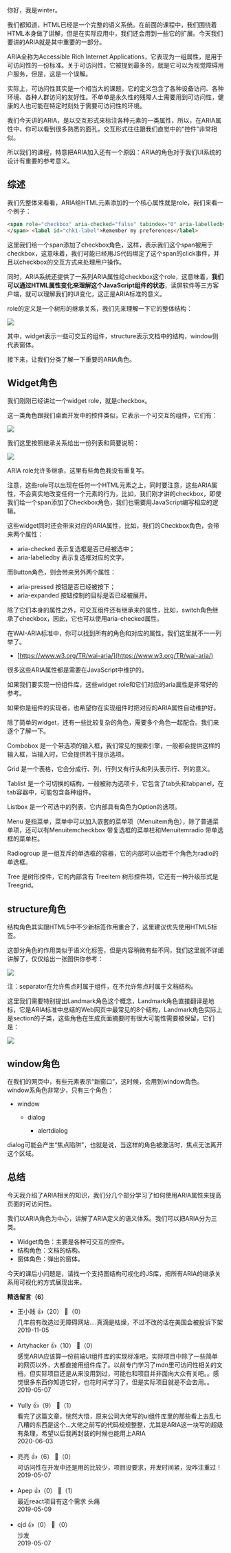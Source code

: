你好，我是winter。

我们都知道，HTML已经是一个完整的语义系统。在前面的课程中，我们围绕着HTML本身做了讲解，但是在实际应用中，我们还会用到一些它的扩展。今天我们要讲的ARIA就是其中重要的一部分。

ARIA全称为Accessible Rich Internet Applications，它表现为一组属性，是用于可访问性的一份标准。关于可访问性，它被提到最多的，就是它可以为视觉障碍用户服务，但是，这是一个误解。

实际上，可访问性其实是一个相当大的课题，它的定义包含了各种设备访问、各种环境、各种人群访问的友好性。不单单是永久性的残障人士需要用到可访问性，健康的人也可能在特定时刻处于需要可访问性的环境。

我们今天讲的ARIA，是以交互形式来标注各种元素的一类属性，所以，在ARIA属性中，你可以看到很多熟悉的面孔，交互形式往往跟我们直觉中的“控件”非常相似。

所以我们的课程，特意把ARIA加入还有一个原因：ARIA的角色对于我们UI系统的设计有重要的参考意义。

## 综述

我们先整体来看看，ARIA给HTML元素添加的一个核心属性就是role，我们来看一个例子：

```HTML
<span role="checkbox" aria-checked="false" tabindex="0" aria-labelledby="chk1-label">
</span> <label id="chk1-label">Remember my preferences</label>
```

这里我们给一个span添加了checkbox角色，这样，表示我们这个span被用于checkbox，这意味着，我们可能已经用JS代码绑定了这个span的click事件，并且以checkbox的交互方式来处理用户操作。

同时，ARIA系统还提供了一系列ARIA属性给checkbox这个role，这意味着，**我们可以通过HTML属性变化来理解这个JavaScript组件的状态**，读屏软件等三方客户端，就可以理解我们的UI变化，这正是ARIA标准的意义。

role的定义是一个树形的继承关系，我们先来理解一下它的整体结构：

![](https://static001.geekbang.org/resource/image/ae/69/aeccf64871b309735054912fbbb18a69.jpg?wh=697%2A316)

其中，widget表示一些可交互的组件，structure表示文档中的结构，window则代表窗体。

接下来，让我们分类了解一下重要的ARIA角色。

## Widget角色

我们刚刚已经讲过一个widget role，就是checkbox。

这一类角色跟我们桌面开发中的控件类似，它表示一个可交互的组件，它们有：

![](https://static001.geekbang.org/resource/image/10/dd/10ea9eb62d60fb4bfb18c27da50836dd.jpg?wh=984%2A585)

我们这里按照继承关系给出一份列表和简要说明：

![](https://static001.geekbang.org/resource/image/03/f1/038e1152c9bddc7ed864d271691d17f1.jpeg?wh=1030%2A969)

ARIA role允许多继承，这里有些角色我没有重复写。

注意，这些role可以出现在任何一个HTML元素之上，同时要注意，这些ARIA属性，不会真实地改变任何一个元素的行为，比如，我们刚才讲的checkbox，即使我们给一个span添加了Checkbox角色，我们也需要用JavaScript编写相应的逻辑。

这些widget同时还会带来对应的ARIA属性，比如，我们的Checkbox角色，会带来两个属性：

- aria-checked 表示复选框是否已经被选中；
- aria-labelledby 表示复选框对应的文字。

而Button角色，则会带来另外两个属性：

- aria-pressed 按钮是否已经被按下；
- aria-expanded 按钮控制的目标是否已经被展开。

除了它们本身的属性之外，可交互组件还有继承来的属性，比如，switch角色继承了checkbox，因此，它也可以使用aria-checked属性。

在WAI-ARIA标准中，你可以找到所有的角色和对应的属性，我们这里就不一一列举了。

- [https://www.w3.org/TR/wai-aria/](https://www.w3.org/TR/wai-aria/)

很多这些ARIA属性都是需要在JavaScript中维护的。

如果我们要实现一份组件库，这些widget role和它们对应的aria属性是非常好的参考。

如果你是组件的实现者，也希望你在实现组件时把对应的ARIA属性自动维护好。

除了简单的widget，还有一些比较复杂的角色，需要多个角色一起配合。我们来逐个了解一下。

Combobox 是一个带选项的输入框，我们常见的搜索引擎，一般都会提供这样的输入框，当输入时，它会提供若干提示选项。

Grid 是一个表格，它会分成行、列，行列又有行头和列头表示行、列的意义。

Tablist 是一个可切换的结构，一般被称为选项卡，它包含了tab头和tabpanel，在tab容器中，可能包含各种组件。

Listbox 是一个可选中的列表，它内部具有角色为Option的选项。

Menu 是指菜单，菜单中可以加入嵌套的菜单项（Menuitem角色），除了普通菜单项，还可以有Menuitemcheckbox 带复选框的菜单栏和Menuitemradio 带单选框的菜单栏。

Radiogroup 是一组互斥的单选框的容器，它的内部可以由若干个角色为radio的单选框。

Tree 是树形控件，它的内部含有 Treeitem 树形控件项，它还有一种升级形式是Treegrid。

## structure角色

结构角色其实跟HTML5中不少新标签作用重合了，这里建议优先使用HTML5标签。

这部分角色的作用类似于语义化标签，但是内容稍微有些不同，我们这里就不详细讲解了，仅仅给出一张图供你参考：

![](https://static001.geekbang.org/resource/image/b2/7a/b21a82fd68a885f751123f48a7e26b7a.jpg?wh=522%2A622)

注：separator在允许焦点时属于组件，在不允许焦点时属于文档结构。

这里我们需要特别提出Landmark角色这个概念，Landmark角色直接翻译是地标，它是ARIA标准中总结的Web网页中最常见的8个结构，Landmark角色实际上是section的子类，这些角色在生成页面摘要时有很大可能性需要被保留，它们是：

![](https://static001.geekbang.org/resource/image/9a/75/9aee7029d4bf684a8679a6776d6e9075.jpg?wh=1042%2A625)

## window角色

在我们的网页中，有些元素表示“新窗口”，这时候，会用到window角色。window系角色非常少，只有三个角色：

- window
  
  - dialog
    
    - alertdialog

dialog可能会产生“焦点陷阱”，也就是说，当这样的角色被激活时，焦点无法离开这个区域。

## 总结

今天我介绍了ARIA相关的知识，我们分几个部分学习了如何使用ARIA属性来提高页面的可访问性。

我们以ARIA角色为中心，讲解了ARIA定义的语义体系。我们可以把ARIA分为三类。

- Widget角色：主要是各种可交互的控件。
- 结构角色：文档的结构。
- 窗体角色：弹出的窗体。

今天的课后小问题是，请找一个支持图结构可视化的JS库，把所有ARIA的继承关系用可视化的方式展现出来。
<div><strong>精选留言（6）</strong></div><ul>
<li><span>王小贱</span> 👍（20） 💬（0）<div>几年前有改造过无障碍网站....真滴是枯燥，不过不改的话在美国会被投诉下架</div>2019-11-05</li><br/><li><span>Artyhacker</span> 👍（10） 💬（0）<div>感觉ARIA应该算一份前端UI组件库的实现标准吧，实际项目中除了一些简单的网页以外，大都直接用组件库了。以前专门学习了mdn里可访问性相关的文档，但实际项目还是从来没用到过，可能也和项目并非面向大众有关吧。。感觉很多东西你知道它好，也花时间学习了，但是实际项目就是不会去用。。</div>2019-05-07</li><br/><li><span>Yully</span> 👍（9） 💬（1）<div>看完了这篇文章，恍然大悟，原来公司大佬写的ui组件库里的那些看上去乱七八糟的东西是这个…大佬之前写的代码规规整整，尤其是ARIA这一块写的超级有条理，希望以后我再封装的时候也能用上ARIA</div>2020-06-03</li><br/><li><span>亮亮</span> 👍（6） 💬（0）<div>可访问性在开发中还是用的比较少，项目没要求，开发时间紧，没咋注重过！</div>2019-05-07</li><br/><li><span>Apep</span> 👍（0） 💬（1）<div>最近react项目有这个需求 头痛</div>2019-05-09</li><br/><li><span>cjd</span> 👍（0） 💬（0）<div>沙发</div>2019-05-07</li><br/>
</ul>